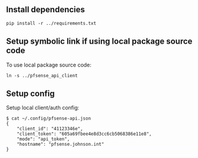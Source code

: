 

## Install dependencies

```shell
pip install -r ../requirements.txt
```

## Setup symbolic link if using local package source code

To use local package source code:

```shell
ln -s ../pfsense_api_client
```

## Setup config

Setup local client/auth config:

```shell
$ cat ~/.config/pfsense-api.json
{
    "client_id": "41123346e",
    "client_token": "605a69fbee4e8d3cc6cb5068386e11e8",
    "mode": "api_token",
    "hostname": "pfsense.johnson.int"
}
```

